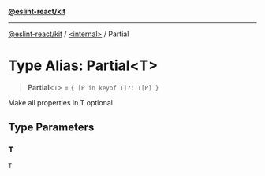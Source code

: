 [**@eslint-react/kit**](../../README.md)

***

[@eslint-react/kit](../../README.md) / [\<internal\>](../README.md) / Partial

# Type Alias: Partial\<T\>

> **Partial**\<`T`\> = `{ [P in keyof T]?: T[P] }`

Make all properties in T optional

## Type Parameters

### T

`T`
